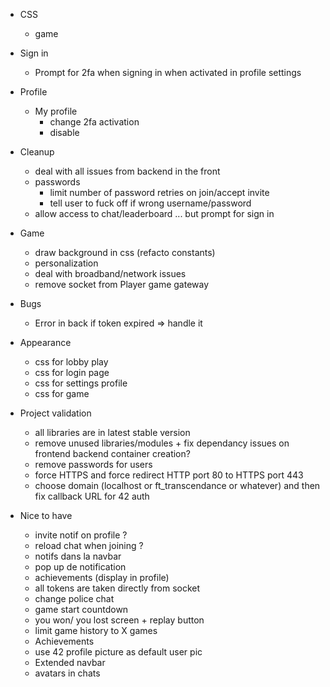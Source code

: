 - CSS

  - game

- Sign in

  - Prompt for 2fa when signing in when activated in profile settings

- Profile

  - My profile
    - change 2fa activation
    - disable

- Cleanup

  - deal with all issues from backend in the front
  - passwords
    - limit number of password retries on join/accept invite
    - tell user to fuck off if wrong username/password
  - allow access to chat/leaderboard ... but prompt for sign in

- Game

  - draw background in css (refacto constants)
  - personalization
  - deal with broadband/network issues
  - remove socket from Player game gateway

- Bugs

  - Error in back if token expired => handle it

- Appearance

  - css for lobby play
  - css for login page
  - css for settings profile
  - css for game

- Project validation

  - all libraries are in latest stable version
  - remove unused libraries/modules + fix dependancy issues on frontend backend container creation?
  - remove passwords for users
  - force HTTPS and force redirect HTTP port 80 to HTTPS port 443
  - choose domain (localhost or ft_transcendance or whatever) and then fix callback URL for 42 auth

- Nice to have
  - invite notif on profile ?
  - reload chat when joining ?
  - notifs dans la navbar
  - pop up de notification
  - achievements (display in profile)
  - all tokens are taken directly from socket
  - change police chat
  - game start countdown
  - you won/ you lost screen + replay button
  - limit game history to X games
  - Achievements
  - use 42 profile picture as default user pic
  - Extended navbar
  - avatars in chats
